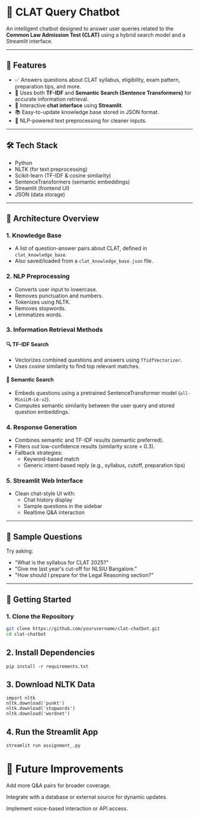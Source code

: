 # 🧠 CLAT Query Chatbot

An intelligent chatbot designed to answer user queries related to the **Common Law Admission Test (CLAT)** using a hybrid search model and a Streamlit interface.

---

## 🚀 Features

- ✅ Answers questions about CLAT syllabus, eligibility, exam pattern, preparation tips, and more.
- 🧠 Uses both **TF-IDF** and **Semantic Search (Sentence Transformers)** for accurate information retrieval.
- 💬 Interactive **chat interface** using **Streamlit**.
- 📚 Easy-to-update knowledge base stored in JSON format.
- 🧹 NLP-powered text preprocessing for cleaner inputs.

---

## 🛠️ Tech Stack

- Python
- NLTK (for text preprocessing)
- Scikit-learn (TF-IDF & cosine similarity)
- SentenceTransformers (semantic embeddings)
- Streamlit (frontend UI)
- JSON (data storage)

---

## 🧩 Architecture Overview

### 1. Knowledge Base
- A list of question-answer pairs about CLAT, defined in `clat_knowledge_base`.
- Also saved/loaded from a `clat_knowledge_base.json` file.

### 2. NLP Preprocessing
- Converts user input to lowercase.
- Removes punctuation and numbers.
- Tokenizes using NLTK.
- Removes stopwords.
- Lemmatizes words.

### 3. Information Retrieval Methods

#### 🔍 TF-IDF Search
- Vectorizes combined questions and answers using `TfidfVectorizer`.
- Uses cosine similarity to find top relevant matches.

#### 🧠 Semantic Search
- Embeds questions using a pretrained SentenceTransformer model (`all-MiniLM-L6-v2`).
- Computes semantic similarity between the user query and stored question embeddings.

### 4. Response Generation
- Combines semantic and TF-IDF results (semantic preferred).
- Filters out low-confidence results (similarity score < 0.3).
- Fallback strategies:
  - Keyword-based match
  - Generic intent-based reply (e.g., syllabus, cutoff, preparation tips)

### 5. Streamlit Web Interface
- Clean chat-style UI with:
  - Chat history display
  - Sample questions in the sidebar
  - Realtime Q&A interaction

---

## 🧪 Sample Questions

Try asking:
- "What is the syllabus for CLAT 2025?"
- "Give me last year's cut-off for NLSIU Bangalore."
- "How should I prepare for the Legal Reasoning section?"

---

## 🏁 Getting Started

### 1. Clone the Repository

```bash
git clone https://github.com/yourusername/clat-chatbot.git
cd clat-chatbot
```
## 2. Install Dependencies
```
pip install -r requirements.txt
```
## 3. Download NLTK Data
```
import nltk
nltk.download('punkt')
nltk.download('stopwords')
nltk.download('wordnet')
```
## 4. Run the Streamlit App
```
streamlit run assignment_.py
```

# 📌 Future Improvements
Add more Q&A pairs for broader coverage.

Integrate with a database or external source for dynamic updates.

Implement voice-based interaction or API access.

